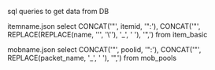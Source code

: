 sql queries to get data from DB

itemname.json
select CONCAT('\"', itemid, '\":'), CONCAT('\"', REPLACE(REPLACE(name, '\'', '\\\''), '_', ' '), '\",') from item_basic

mobname.json
select CONCAT('\"', poolid, '\":'), CONCAT('\"', REPLACE(packet_name, '_', ' '), '\",') from mob_pools
